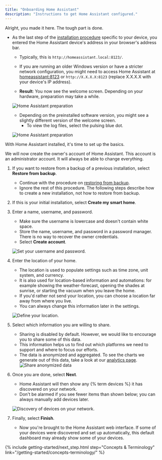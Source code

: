 ```yaml
---
title: "Onboarding Home Assistant"
description: "Instructions to get Home Assistant configured."
---
```


Alright, you made it here. The tough part is done.

- As the last step of the [installation procedure](/installation/) specific to your device, you entered the Home Assistant device's address in your browser's address bar.
    - Typically, this is `http://homeassistant.local:8123/`.
    - If you are running an older Windows version or have a stricter network configuration, you might need to access Home Assistant at <a href="http://homeassistant:8123" target="_blank">homeassistant:8123</a> or `http://X.X.X.X:8123` (replace X.X.X.X with your device's IP address).

    - **Result**: You now see the welcome screen. Depending on your hardware, preparation may take a while.

    ![Home Assistant preparation](/images/getting-started/onboarding_preparing_01_.png)

    - Depending on the preinstalled software version, you might see a slightly different version of the welcome screen.
      - To view the log files, select the pulsing blue dot.

    ![Home Assistant preparation](/images/getting-started/onboarding_preparing_01.png)

With Home Assistant installed, it's time to set up the basics.

We will now create the owner's account of Home Assistant. This account is an administrator account. It will always be able to change everything.
 
1. If you want to restore from a backup of a previous installation, select **Restore from backup**.
    - Continue with the procedure on [restoring from backup](/common-tasks/os/#restoring-a-backup).
    - Ignore the rest of this procedure. The following steps describe how to create a new installation, not how to restore from backup.
2. If this is your initial installation, select **Create my smart home**.
3. Enter a name, username, and password.
   - Make sure the username is lowercase and doesn't contain white space.
   - Store the name, username, and password in a password manager. There is no way to recover the owner credentials.
   - Select **Create account**.

    ![Set your username and password.](/images/getting-started/username.png)

4. Enter the location of your home.
   - The location is used to populate settings such as time zone, unit system, and currency.
   - It is also used for location-based information and automations: for example showing the weather-forecast, opening the shades at sunrise, or starting the vacuum when you leave the home.
   - If you'd rather not send your location, you can choose a location far away from where you live.
   - You can always change this information later in the settings.

    ![Define your location.](/images/getting-started/onboarding_location.png)

5. Select which information you are willing to share.
    - Sharing is disabled by default. However, we would like to encourage you to share some of this data.
    - This information helps us to find out which platforms we need to support and where to focus our efforts.
    - The data is anonymized and aggregated. To see the charts we generate out of this data, take a look at our [analytics page](https://analytics.home-assistant.io/).
   ![Share anonymized data](/images/getting-started/onboarding_share_anonymized_info.png)

6. Once you are done, select **Next**.
    - Home Assistant will then show any {% term devices %} it has discovered on your network.
    - Don't be alarmed if you see fewer items than shown below; you can always manually add devices later.

    ![Discovery of devices on your network.](/images/getting-started/onboarding_devices.png)

7. Finally, select **Finish**.
   - Now you're brought to the Home Assistant web interface. If some of your devices were discovered and set up automatically, this default dashboard may already show some of your devices.

{% include getting-started/next_step.html step="Concepts & Terminology" link="/getting-started/concepts-terminology/" %}
